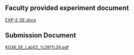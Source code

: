 
## Faculty provided experiment document


[EXP-2-SE.docx](https://prod-files-secure.s3.us-west-2.amazonaws.com/cb8bfd8d-d68b-81fa-ac15-000328a0aab4/a8651635-9439-4fb5-8047-a0b499b94464/EXP-2-SE.docx?X-Amz-Algorithm=AWS4-HMAC-SHA256&X-Amz-Content-Sha256=UNSIGNED-PAYLOAD&X-Amz-Credential=ASIAZI2LB466TX24JG2V%2F20250815%2Fus-west-2%2Fs3%2Faws4_request&X-Amz-Date=20250815T064756Z&X-Amz-Expires=3600&X-Amz-Security-Token=IQoJb3JpZ2luX2VjEA8aCXVzLXdlc3QtMiJIMEYCIQCHdJEwkwSmJnK%2BxpX9siQxuvZDh5TWd%2FDEhFh28fIG%2BgIhAJA63pecU1Qrw7C8WOnP6TmjxZ9XSw3hFDbQuA8euFqeKv8DCFcQABoMNjM3NDIzMTgzODA1Igyd3QcS98oU8jteCe0q3AMndYllp6HeTMVMePha06M7MqGF69KzG7Yi5NxEOt9Z8T7nPVzEaJB%2F5KCEZQI%2BBPAI26gFICpB27ZERQKCcb616%2BSppQvbvYnpprmuqy0%2Bbhna7ifwLuZZfcw3p%2F5glSgk9UtFNELE2DCAJqmg1Zp1gWYNp9QC%2BSRHMXzy%2FzNLphoZ5nfSye4IwisGoCG2IZcW5NjmRglQEakVj7WLHnqgKmLoeVUBgqbjKED055xT4rQqxw6UH3Wz%2BWzASw6TLvQy1vpFY5imP8xLuNk7BfLArihHta7bagG0RkMx7o5edXVNgDOoHy8q5sgHxnbj1r4feclFb%2FqLSUHadwVa1%2BNQj8KZk3N55jz6V43ivtWGtQPfleEU%2BQIDb2wMKBT98d2rjgVebdCmTnXPLP%2BGnSuhPh2JljQJdQ7C02ekZRI%2B6GnkXsuqeggfcgJsEgAaA2eljccLjn804zHxHx05OiiG5SszqAGxjcjdzWJbES8Sc6CnC7Vf7WOrY009qMM4vlanOomD3bthlqPJkfFOrJYYoCkaFsl9D0ZwiVy4ZxTBBNuy%2FYy5QN7a5RTeq5CTRMvSVlbWs0IaUcHtEkN9DlW1hg7brXsvYGA1ePue7qhBPqFz%2F%2B8JcExo9o9g3TDoo%2FvEBjqkAZqWY9ZU0k5ZcHxGtOdWiDYv8AbY51eYVPUqbOznh5goBiPVan64BoPyA1OJ0S9AkSLhBZZ%2F9uQdtxJEqxZL3llT1qu3qyL3PMjjT%2FHz4dCbpTmOKFWKoGq8wIIFfwAiqT7obj2m1Jvk340E%2FvKFeR8wbCumtuXv7CPBfXc3yqeZKw%2B7lyZeEfs4VHZktrGa%2BiDiWlDLSNySEKV88tUlRXU58OT3&X-Amz-Signature=9122b9531b9a4087f70a494b5e9eb5dfbd81ab3b569f367d3f4df456c71caf92&X-Amz-SignedHeaders=host&x-amz-checksum-mode=ENABLED&x-id=GetObject)


## Submission Document


[K036_SE_Lab02_%281%29.pdf](https://prod-files-secure.s3.us-west-2.amazonaws.com/cb8bfd8d-d68b-81fa-ac15-000328a0aab4/fe34446a-68ac-4f18-aebd-e5419eae2ee1/K036_SE_Lab02_%281%29.pdf?X-Amz-Algorithm=AWS4-HMAC-SHA256&X-Amz-Content-Sha256=UNSIGNED-PAYLOAD&X-Amz-Credential=ASIAZI2LB466TX24JG2V%2F20250815%2Fus-west-2%2Fs3%2Faws4_request&X-Amz-Date=20250815T064756Z&X-Amz-Expires=3600&X-Amz-Security-Token=IQoJb3JpZ2luX2VjEA8aCXVzLXdlc3QtMiJIMEYCIQCHdJEwkwSmJnK%2BxpX9siQxuvZDh5TWd%2FDEhFh28fIG%2BgIhAJA63pecU1Qrw7C8WOnP6TmjxZ9XSw3hFDbQuA8euFqeKv8DCFcQABoMNjM3NDIzMTgzODA1Igyd3QcS98oU8jteCe0q3AMndYllp6HeTMVMePha06M7MqGF69KzG7Yi5NxEOt9Z8T7nPVzEaJB%2F5KCEZQI%2BBPAI26gFICpB27ZERQKCcb616%2BSppQvbvYnpprmuqy0%2Bbhna7ifwLuZZfcw3p%2F5glSgk9UtFNELE2DCAJqmg1Zp1gWYNp9QC%2BSRHMXzy%2FzNLphoZ5nfSye4IwisGoCG2IZcW5NjmRglQEakVj7WLHnqgKmLoeVUBgqbjKED055xT4rQqxw6UH3Wz%2BWzASw6TLvQy1vpFY5imP8xLuNk7BfLArihHta7bagG0RkMx7o5edXVNgDOoHy8q5sgHxnbj1r4feclFb%2FqLSUHadwVa1%2BNQj8KZk3N55jz6V43ivtWGtQPfleEU%2BQIDb2wMKBT98d2rjgVebdCmTnXPLP%2BGnSuhPh2JljQJdQ7C02ekZRI%2B6GnkXsuqeggfcgJsEgAaA2eljccLjn804zHxHx05OiiG5SszqAGxjcjdzWJbES8Sc6CnC7Vf7WOrY009qMM4vlanOomD3bthlqPJkfFOrJYYoCkaFsl9D0ZwiVy4ZxTBBNuy%2FYy5QN7a5RTeq5CTRMvSVlbWs0IaUcHtEkN9DlW1hg7brXsvYGA1ePue7qhBPqFz%2F%2B8JcExo9o9g3TDoo%2FvEBjqkAZqWY9ZU0k5ZcHxGtOdWiDYv8AbY51eYVPUqbOznh5goBiPVan64BoPyA1OJ0S9AkSLhBZZ%2F9uQdtxJEqxZL3llT1qu3qyL3PMjjT%2FHz4dCbpTmOKFWKoGq8wIIFfwAiqT7obj2m1Jvk340E%2FvKFeR8wbCumtuXv7CPBfXc3yqeZKw%2B7lyZeEfs4VHZktrGa%2BiDiWlDLSNySEKV88tUlRXU58OT3&X-Amz-Signature=27a7b53ab2703d362703dda758f821b43539fc3d31e0b884faac0355418e38ec&X-Amz-SignedHeaders=host&x-amz-checksum-mode=ENABLED&x-id=GetObject)

